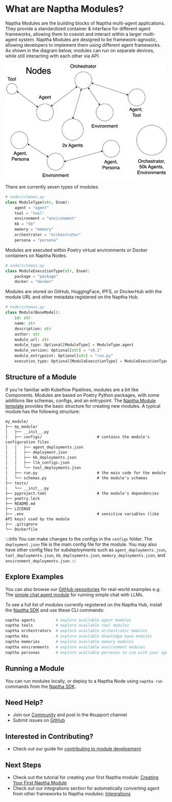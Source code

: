 # What are Naptha Modules?

Naptha Modules are the building blocks of Naptha multi-agent applications. They provide a standardized container & interface for different agent frameworks, allowing them to coexist and interact within a larger multi-agent system. Naptha Modules are designed to be framework-agnostic, allowing developers to implement them using different agent frameworks. As shown in the diagram below, modules can run on separate devices, while still interacting with each other via API.

![](/img/nodes.png)

There are currently seven types of modules:

```python
# node/schemas.py
class ModuleType(str, Enum):
    agent = "agent"
    tool = "tool"
    environment = "environment"
    kb = "kb"
    memory = "memory"
    orchestrator = "orchestrator"
    persona = "persona"
```

Modules are executed within Poetry virtual environments or Docker containers on Naptha Nodes.

```python
# node/schemas.py
class ModuleExecutionType(str, Enum):
    package = "package"
    docker = "docker"
```

Modules are stored on GitHub, HuggingFace, IPFS, or DockerHub with the module URL and other metadata registered on the Naptha Hub.

```python
# node/schemas.py
class Module(BaseModel):
    id: str
    name: str
    description: str
    author: str
    module_url: str
    module_type: Optional[ModuleType] = ModuleType.agent
    module_version: Optional[str] = "v0.1"
    module_entrypoint: Optional[str] = "run.py"
    execution_type: Optional[ModuleExecutionType] = ModuleExecutionType.package
```

## Structure of a Module

If you're familiar with Kubeflow Pipelines, modules are a bit like Components. Modules are based on Poetry Python packages, with some additions like schemas, configs, and an entrypoint. The [Naptha Module template](https://github.com/NapthaAI/module_template) provides the basic structure for creating new modules. A typical module has the following structure:

```
my_module/
├── my_module/
│   ├── __init__.py
│   ├── configs/                        # contains the module's configuration files
│   │   ├── agent_deployments.json
│   │   ├── deployment.json
│   │   ├── kb_deployments.json
│   │   ├── llm_configs.json
│   │   └── tool_deployments.json
│   ├── run.py                          # the main code for the module        
│   └── schemas.py                      # the module's schemas
├── tests/
│   └── __init__.py
├── pyproject.toml                      # the module's dependencies
├── poetry.lock
├── README.md
├── LICENSE
├── .env                                # sensitive variables (like API keys) used by the module
├── .gitignore
└── Dockerfile
```

:::info
You can make changes to the configs in the `configs` folder. The `deployment.json` file is the main config file for the module. You may also have other config files for subdeployments such as `agent_deployments.json`, `tool_deployments.json`, `kb_deployments.json`, `memory_deployments.json`, and `environment_deployments.json`.
:::


## Explore Examples

You can also browse our [GitHub repositories](https://github.com/orgs/NapthaAI/repositories) for real-world examples e.g. The [simple chat agent module](https://github.com/NapthaAI/simple_chat_agent) for running simple chat with LLMs.

To see a full list of modules currently registered on the Naptha Hub, install the [Naptha SDK](https://github.com/NapthaAI/naptha-sdk) and use these CLI commands:

```bash
naptha agents         # explore available agent modules
naptha tools          # explore available tool modules
naptha orchestrators  # explore available orchestrator modules
naptha kbs            # explore available knowledge base modules
naptha memories       # explore available memory modules
naptha environments   # explore available environment modules
naptha personas       # explore available personas to use with your agents
```

## Running a Module

You can run modules locally, or deploy to a Naptha Node using `naptha run` commands from the [Naptha SDK](https://github.com/NapthaAI/naptha-sdk). 


## Need Help?

- Join our [Community](https://naptha.ai/naptha-community) and post in the #support channel
- Submit issues on [GitHub](https://github.com/NapthaAI)

## Interested in Contributing?

- Check out our guide for [contributing to module development](https://docs.naptha.ai/Contributing/module-contributor)

## Next Steps

- Check out the tutorial for creating your first Naptha module: [Creating Your First Naptha Module](/Tutorials/module-guide)
- Check out our integrations section for automatically converting agent from other frameworks to Naptha modules: [Integrations](/Integrations/Decorators)